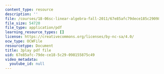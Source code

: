 ```yaml
---
content_type: resource
description: ''
file: /courses/18-06sc-linear-algebra-fall-2011/67e85afc79dece185c29098155875c49_RWvi4Vx4CDc.pdf
file_size: 54720
file_type: application/pdf
learning_resource_types: []
license: https://creativecommons.org/licenses/by-nc-sa/4.0/
ocw_type: OCWFile
resourcetype: Document
title: 3play pdf file
uid: 67e85afc-79de-ce18-5c29-098155875c49
video_metadata:
  youtube_id: null
---
```

